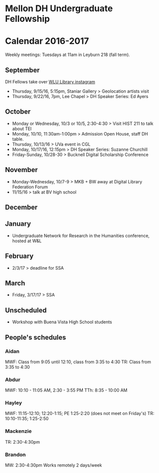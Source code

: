 # Mellon DH Undergraduate Fellowship
# Calendar 2016-2017

Weekly meetings: Tuesdays at 11am in Leyburn 218 (fall term).


## September
DH Fellows take over [WLU Library instagram](https://www.instagram.com/wlulibrary/)

* Thursday, 9/15/16, 5:15pm, Staniar Gallery > Geolocation artists visit 
* Thursday, 9/22/16, 7pm, Lee Chapel > DH Speaker Series: Ed Ayers

## October
* Monday or Wednesday, 10/3 or 10/5, 2:30-4:30 > Visit HIST 211 to talk about TEI
* Monday, 10/10, 11:30am-1:00pm > Admission Open House, staff DH table.
* Thursday, 10/13/16 > UVa event in CGL
* Monday, 10/17/16, 12:15pm > DH Speaker Series: Suzanne Churchill 
* Friday-Sunday, 10/28-30 > Bucknell Digital Scholarship Conference

## November
* Monday-Wednesday, 10/7-9 > MKB + BW away at Digital Library Federation Forum
* 11/15/16 > talk at BV high school

## December

## January
* Undergraduate Network for Research in the Humanities conference, hosted at W&L

## February
* 2/3/17 > deadline for SSA 

## March
* Friday, 3/17/17 > SSA 

## Unscheduled
* Workshop with Buena Vista High School students 


## People's schedules
### Aidan
MWF: Class from 9:05 until 12:10, class from 3:35 to 4:30
TR: Class from 3:35 to 4:30

### Abdur
MWF: 10:10 - 11:05 AM, 2:30 - 3:55 PM
TTh: 8:35 - 10:00 AM

### Hayley
MWF: 11:15-12:10; 12:20-1:15; PE 1:25-2:20 (does not meet on Friday's)
TR: 10:10-11:35; 1:25-2:50 

### Mackenzie
TR: 2:30-4:30pm

### Brandon
MW: 2:30-4:30pm
Works remotely 2 days/week
